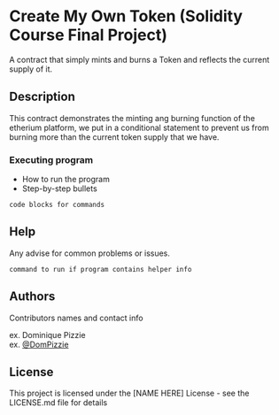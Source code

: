 # Create My Own Token (Solidity Course Final Project)

A contract that simply mints and burns a Token and reflects the current supply of it.

## Description

This contract demonstrates the minting ang burning function of the etherium platform, we put in a conditional statement to prevent us 
from burning more than the current token supply that we have.

### Executing program

* How to run the program
* Step-by-step bullets
```
code blocks for commands
```

## Help

Any advise for common problems or issues.
```
command to run if program contains helper info
```

## Authors

Contributors names and contact info

ex. Dominique Pizzie  
ex. [@DomPizzie](https://twitter.com/dompizzie)


## License

This project is licensed under the [NAME HERE] License - see the LICENSE.md file for details
